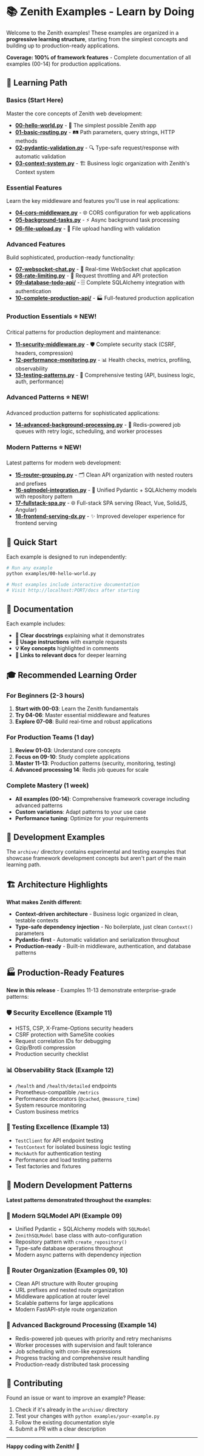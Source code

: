 # 📚 Zenith Examples - Learn by Doing

Welcome to the Zenith examples! These examples are organized in a **progressive learning structure**, starting from the simplest concepts and building up to production-ready applications.

**Coverage: 100% of framework features** - Complete documentation of all examples (00-14) for production applications.

## 🎯 Learning Path

### **Basics** (Start Here) 
Master the core concepts of Zenith web development:

- **[00-hello-world.py](00-hello-world.py)** - 🚀 The simplest possible Zenith app
- **[01-basic-routing.py](01-basic-routing.py)** - 🛤️ Path parameters, query strings, HTTP methods
- **[02-pydantic-validation.py](02-pydantic-validation.py)** - 🔍 Type-safe request/response with automatic validation
- **[03-context-system.py](03-context-system.py)** - 🏗️ Business logic organization with Zenith's Context system

### **Essential Features**
Learn the key middleware and features you'll use in real applications:

- **[04-cors-middleware.py](04-cors-middleware.py)** - 🌐 CORS configuration for web applications
- **[05-background-tasks.py](05-background-tasks.py)** - ⚡ Async background task processing
- **[06-file-upload.py](06-file-upload.py)** - 📁 File upload handling with validation

### **Advanced Features**
Build sophisticated, production-ready functionality:

- **[07-websocket-chat.py](07-websocket-chat.py)** - 💬 Real-time WebSocket chat application
- **[08-rate-limiting.py](08-rate-limiting.py)** - 🚦 Request throttling and API protection
- **[09-database-todo-api/](09-database-todo-api/)** - 🗄️ Complete SQLAlchemy integration with authentication
- **[10-complete-production-api/](10-complete-production-api/)** - 🏭 Full-featured production application

### **Production Essentials** ⭐ **NEW!**
Critical patterns for production deployment and maintenance:

- **[11-security-middleware.py](11-security-middleware.py)** - 🛡️ Complete security stack (CSRF, headers, compression)
- **[12-performance-monitoring.py](12-performance-monitoring.py)** - 📊 Health checks, metrics, profiling, observability
- **[13-testing-patterns.py](13-testing-patterns.py)** - 🧪 Comprehensive testing (API, business logic, auth, performance)

### **Advanced Patterns** ⭐ **NEW!**
Advanced production patterns for sophisticated applications:

- **[14-advanced-background-processing.py](14-advanced-background-processing.py)** - 🔄 Redis-powered job queues with retry logic, scheduling, and worker processes

### **Modern Patterns** ⭐ **NEW!**
Latest patterns for modern web development:

- **[15-router-grouping.py](15-router-grouping.py)** - 🗂️ Clean API organization with nested routers and prefixes  
- **[16-sqlmodel-integration.py](16-sqlmodel-integration.py)** - 💾 Unified Pydantic + SQLAlchemy models with repository pattern
- **[17-fullstack-spa.py](17-fullstack-spa.py)** - 🌐 Full-stack SPA serving (React, Vue, SolidJS, Angular)
- **[18-frontend-serving-dx.py](18-frontend-serving-dx.py)** - ✨ Improved developer experience for frontend serving

## 🚀 Quick Start

Each example is designed to run independently:

```bash
# Run any example
python examples/00-hello-world.py

# Most examples include interactive documentation
# Visit http://localhost:PORT/docs after starting
```

## 📖 Documentation

Each example includes:
- **📝 Clear docstrings** explaining what it demonstrates  
- **🧪 Usage instructions** with example requests
- **💡 Key concepts** highlighted in comments
- **🔗 Links to relevant docs** for deeper learning

## 🎓 Recommended Learning Order

### **For Beginners** (2-3 hours)
1. **Start with 00-03**: Learn the Zenith fundamentals
2. **Try 04-06**: Master essential middleware and features  
3. **Explore 07-08**: Build real-time and robust applications

### **For Production Teams** (1 day)
1. **Review 01-03**: Understand core concepts
2. **Focus on 09-10**: Study complete applications
3. **Master 11-13**: Production patterns (security, monitoring, testing)
4. **Advanced processing 14**: Redis job queues for scale

### **Complete Mastery** (1 week)
- **All examples (00-14)**: Comprehensive framework coverage including advanced patterns
- **Custom variations**: Adapt patterns to your use case
- **Performance tuning**: Optimize for your requirements

## 🔧 Development Examples

The `archive/` directory contains experimental and testing examples that showcase framework development concepts but aren't part of the main learning path.

## 🏗️ Architecture Highlights

**What makes Zenith different:**
- **Context-driven architecture** - Business logic organized in clean, testable contexts
- **Type-safe dependency injection** - No boilerplate, just clean `Context()` parameters  
- **Pydantic-first** - Automatic validation and serialization throughout
- **Production-ready** - Built-in middleware, authentication, and database patterns

## 🏭 Production-Ready Features

**New in this release** - Examples 11-13 demonstrate enterprise-grade patterns:

### **🛡️ Security Excellence** (Example 11)
- HSTS, CSP, X-Frame-Options security headers
- CSRF protection with SameSite cookies
- Request correlation IDs for debugging
- Gzip/Brotli compression
- Production security checklist

### **📊 Observability Stack** (Example 12)
- `/health` and `/health/detailed` endpoints
- Prometheus-compatible `/metrics`
- Performance decorators (`@cached`, `@measure_time`)
- System resource monitoring
- Custom business metrics

### **🧪 Testing Excellence** (Example 13)
- `TestClient` for API endpoint testing
- `TestContext` for isolated business logic testing
- `MockAuth` for authentication testing
- Performance and load testing patterns
- Test factories and fixtures

## 🎯 Modern Development Patterns

**Latest patterns demonstrated throughout the examples:**

### **🎯 Modern SQLModel API** (Example 09)
- Unified Pydantic + SQLAlchemy models with `SQLModel`
- `ZenithSQLModel` base class with auto-configuration
- Repository pattern with `create_repository()`
- Type-safe database operations throughout
- Modern async patterns with dependency injection

### **📁 Router Organization** (Examples 09, 10)
- Clean API structure with Router grouping
- URL prefixes and nested route organization
- Middleware application at router level
- Scalable patterns for large applications
- Modern FastAPI-style route organization

### **🔄 Advanced Background Processing** (Example 14)
- Redis-powered job queues with priority and retry mechanisms
- Worker processes with supervision and fault tolerance
- Job scheduling with cron-like expressions
- Progress tracking and comprehensive result handling
- Production-ready distributed task processing

## 🤝 Contributing

Found an issue or want to improve an example? Please:
1. Check if it's already in the `archive/` directory
2. Test your changes with `python examples/your-example.py`
3. Follow the existing documentation style
4. Submit a PR with a clear description

---

**Happy coding with Zenith!** 🚀